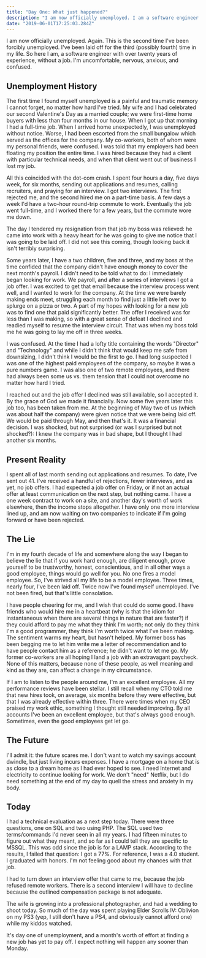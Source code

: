 ```yaml
---
title: "Day One: What just happened?"
description: "I am now officially unemployed. I am a software engineer with over 20 years of experience, without a job. I'm uncomfortable, nervous, anxious, and confused."
date: "2019-06-01T17:25:03.284Z"
---
```


I am now officially unemployed. Again. This is the second time I've been forcibly unemployed. I've been laid off for the third (possibly fourth) time in my life. So here I am, a software engineer with over twenty years of experience, without a job. I'm uncomfortable, nervous, anxious, and confused.

## Unemployment History
The first time I found myself unemployed is a painful and traumatic memory I cannot forget, no matter how hard I've tried. My wife and I had celebrated our second Valentine's Day as a married couple; we were first-time home buyers with less than four months in our house. When I got up that morning I had a full-time job. When I arrived home unexpectedly, I was unemployed without notice. Worse, I had been escorted from the small bungalow which served as the offices for the company. My co-workers, both of whom were my personal friends, were confused. I was told that my employers had been floating my position the entire time. I was hired because they had a client with particular technical needs, and when that client went out of business I lost my job.

All this coincided with the dot-com crash. I spent four hours a day, five days week, for six months, sending out applications and resumes, calling recruiters, and praying for an interview. I got two interviews. The first rejected me, and the second hired me on a part-time basis. A few days a week I'd have a two-hour round-trip commute to work. Eventually the job went full-time, and I worked there for a few years, but the commute wore me down.

The day I tendered my resignation from that job my boss was relieved: he came into work with a heavy heart for he was going to give me notice that I was going to be laid off. I did not see this coming, though looking back it isn't terribly surprising.

Some years later, I have a two children, five and three, and my boss at the time confided that the company didn't have enough money to cover the next month's payroll.  I didn't need to be told what to do: I immediately began looking for work. We payroll, and after a series of interviews I got a job offer. I was excited to get that email because the interview process went well, and I wanted to work for the company. At the time we were barely making ends meet, struggling each month to find just a little left over to splurge on a pizza or two. A part of my hopes with looking for a new job was to find one that paid significantly better. The offer I received was for less than I was making, so with a great sense of defeat I declined and readied myself to resume the interview circuit. That was when my boss told me he was going to lay me off in three weeks.

I was confused. At the time I had a lofty title containing the words "Director" and "Technology" and while I didn't think that would keep me safe from downsizing, I didn't think I would be the first to go. I had long suspected I was one of the highest paid employees of the company, so maybe it was a pure numbers game. I was also one of two remote employees, and there had always been some us vs. them tension that I could not overcome no matter how hard I tried.

I reached out and the job offer I declined was still available, so I accepted it. By the grace of God we made it financially. Now some five years later this job too, has been taken from me. At the beginning of May two of us (which was about half the company) were given notice that we were being laid off. We would be paid through May, and then that's it. It was a financial decision. I was shocked, but not surprised (or was I surprised but not shocked?): I knew the company was in bad shape, but I thought I had another six months.

## Present Reality
I spent all of last month sending out applications and resumes. To date, I've sent out 41. I've received a handful of rejections, fewer interviews, and as yet, no job offers. I had expected a job offer on Friday, or if not an actual offer at least communication on the next step, but nothing came. I have a one week contract to work on a site, and another day's worth of work elsewhere, then the income stops altogether. I have only one more interview lined up, and am now waiting on two companies to indicate if I'm going forward or have been rejected.

## The Lie
I'm in my fourth decade of life and somewhere along the way I began to believe the lie that if you work hard enough, are diligent enough, prove yourself to be trustworthy, honest, conscientious, and in all other ways a good employee, things would go well for you. No one fires a model employee. So, I've strived all my life to be a model employee. Three times, nearly four, I've been laid off. Twice now I've found myself unemployed. I've not been fired, but that's little consolation.

I have people cheering for me, and I wish that could do some good. I have friends who would hire me in a heartbeat (why is that the idiom for instantaneous when there are several things in nature that are faster?) if they could afford to pay me what they think I'm worth; not only do they think I'm a good programmer, they think I'm worth twice what I've been making. The sentiment warms my heart, but hasn't helped. My former boss has been begging me to let him write me a letter of recommendation and to have people contact him as a reference; he didn't want to let me go. My former co-workers are all hoping I land a job with an extravagant paycheck. None of this matters, because none of these people, as well meaning and kind as they are, can affect a change in my circumstance.

If I am to listen to the people around me, I'm an excellent employee. All my performance reviews have been stellar. I still recall when my CTO told me that new hires took, on average, six months before they were effective, but that I was already effective within three. There were times when my CEO praised my work ethic, something I thought still needed improving. By all accounts I've been an excellent employee, but that's always good enough. Sometimes, even the good employees get let go.

## The Future
I'll admit it: the future scares me. I don't want to watch my savings account dwindle, but just living incurs expenses. I have a mortgage on a home that is as close to a dream home as I had ever hoped to see. I need Internet and electricity to continue looking for work. We don't "need" Netflix, but I do need something at the end of my day to quell the stress and anxiety in my body.

## Today
I had a technical evaluation as a next step today. There were three questions, one on SQL and two using PHP. The SQL used two terms/commands I'd never seen in all my years. I had fifteen minutes to figure out what they meant, and so far as I could tell they are specific to MSSQL. This was odd since the job is for a LAMP stack. According to the results, I failed that question: I got a 77%. For reference, I was a 4.0 student. I graduated with honors. I'm not feeling good about my chances with that job.

I had to turn down an interview offer that came to me, because the job refused remote workers. There is a second interview I will have to decline because the outlined compensation package is not adequate.

The wife is growing into a professional photographer, and had a wedding to shoot today. So much of the day was spent playing Elder Scrolls IV: Oblivion on my PS3 (yep, I still don't have a PS4, and obviously cannot afford one) while my kiddos watched.

It's day one of unemployment, and a month's worth of effort at finding a new job has yet to pay off. I expect nothing will happen any sooner than Monday.